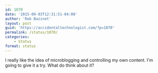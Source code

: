 ```yaml
---
id: 1070
date: '2015-09-03T12:31:51-04:00'
author: 'Rob Bazinet'
layout: post
guid: 'https://accidentaltechnologist.com/?p=1070'
permalink: /status/1070/
categories:
    - Status
format: status
---
```


I really like the idea of microblogging and controlling my own content. I'm going to give it a try. What do think about it?